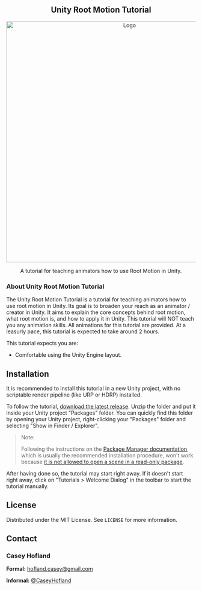 <div align="center">
  <!-- PROJECT LOGO -->
  <h2>Unity Root Motion Tutorial</h2>

  <a href="https://github.com/CaseyHofland/Tutorial.RootMotion">
    <img src="https://github.com/CaseyHofland/Tutorial.RootMotion/assets/27729987/0afd5fc8-b327-4e58-bf0a-2166b56c0b5b" alt="Logo" width="640">
  </a>
  
  <p>
    A tutorial for teaching animators how to use Root Motion in Unity.
  </p>
</div>



<!-- ABOUT THE PROJECT -->
### About Unity Root Motion Tutorial

The Unity Root Motion Tutorial is a tutorial for teaching animators how to use root motion in Unity. Its goal is to broaden your reach as an animator / creator in Unity. It aims to explain the core concepts behind root motion, what root motion is, and how to apply it in Unity. This tutorial will NOT teach you any animation skills. All animations for this tutorial are provided. At a leasurly pace, this tutorial is expected to take around 2 hours.

This tutorial expects you are:
- Comfortable using the Unity Engine layout.



<!-- Installation -->
## Installation

It is recommended to install this tutorial in a new Unity project, with no scriptable render pipeline (like URP or HDRP) installed.

To follow the tutorial, [download the latest release](https://github.com/CaseyHofland/com.caseyhofland.tutorial.rootmotion/releases). Unzip the folder and put it inside your Unity project "Packages" folder. You can quickly find this folder by opening your Unity project, right-clicking your "Packages" folder and selecting "Show in Finder / Explorer".

> Note:
> 
> Following the instructions on the [Package Manager documentation](https://docs.unity3d.com/Manual/upm-ui-giturl.html), which is usually the recommended installation procedure, won't work because [it is not allowed to open a scene in a read-only package](https://forum.unity.com/threads/it-is-not-allowed-to-open-a-scene-in-a-read-only-package-why.1148036/).

After having done so, the tutorial may start right away. If it doesn't start right away, click on "Tutorials > Welcome Dialog" in the toolbar to start the tutorial manually.



<!-- LICENSE -->
## License

Distributed under the MIT License. See `LICENSE` for more information.



<!-- CONTACT -->
## Contact

### Casey Hofland

**Formal:** hofland.casey@gmail.com

**Informal:** [@CaseyHofland](https://mastodon.gamedev.place/@CaseyHofland)
